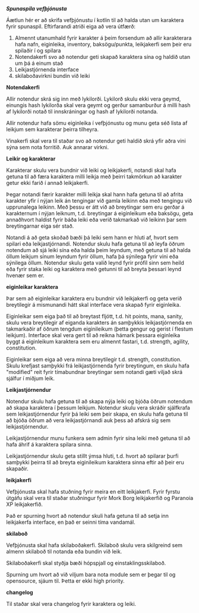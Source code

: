 ***_Spunaspila vefþjónusta_***

Áætlun hér er að skrifa vefþjónustu í kotlin til að halda utan um karaktera fyrir spunaspil. Eftirfarandi atriði eiga að vera útfærð:
1. Almennt utanumhald fyrir karakter á þeim forsendum að allir karakterara hafa nafn, eiginleika, inventory, baksögu/punkta, leikjakerfi sem þeir eru spilaðir í og spilara
2. Notendakerfi svo að notendur geti skapað karaktera sína og haldið utan um þá á einum stað
3. Leikjastjórnenda interface
4. skilaboðavirkni bundin við leiki


**Notendakerfi**

Allir notendur skrá sig inn með lykilorði. Lykilorð skulu ekki vera geymd,
einungis hash lykilorða skal vera geymt og gerður samanburður á milli hash af lykilorði notað til innskráningar og hash af lykilorði notanda.

Allir notendur hafa sömu eiginleika í vefþjónustu og munu geta séð lista af leikjum sem karakterar þeirra tilheyra.

Vinakerfi skal vera til staðar svo að notendur geti haldið skrá yfir aðra vini sýna sem nota forritið. Auk annarar virkni.

**Leikir og karakterar**

Karakterar skulu vera bundnir við leiki og leikjakerfi, notandi skal hafa getuna til að færa karaktera milli leikja með þeirri takmörkun að karakter getur ekki farið í annað leikjakerfi.

Þegar notandi færir karakter milli leikja skal hann hafa getuna til að afrita karakter yfir í nýjan leik án tengingar við gamla leikinn eða með tengingu við upprunalega leikinn.
Með þessu er átt við að breytingar sem eru gerðar á karakternum í nýjan leiknum, t.d. breytingar á eiginleikum eða baksögu, geta annaðhvort haldist fyrir báða leiki eða verið takmarkað við leikinn þar sem breytingarnar eiga sér stað.

Notandi á að geta skoðað bæði þá leiki sem hann er hluti af, hvort sem spilari eða leikjastjórnandi. Notendur skulu hafa getuna til að leyfa öðrum notendum að sjá leiki sína eða halda þeim leyndum, með getuna til að halda öllum leikjum sínum leyndum fyrir öllum, hafa þá sýnilega fyrir vini eða sýnilega öllum. Notendur skulu geta valið leynd fyrir prófíl sinn sem heild eða fyrir staka leiki og karaktera með getunni til að breyta þessari leynd hvenær sem er.

**eiginleikar karaktera**

Þar sem að eiginleikar karaktera eru bundnir við leikjakerfi og geta verið breytilegir á mismunandi hátt skal interface vera skapað fyrir eiginleika.

Eiginleikar sem eiga það til að breytast fljótt, t.d. hit points, mana, sanity, skulu vera breytilegir af eiganda karakters án samþykkis leikjastjórnenda en takmarkaðir af öðrum tengdum eiginileikum (þetta gengur og gerist í flestum leikjum). Interface skal vera gert til að reikna hámark þessara eiginleika byggt á eiginleikum karaktera sem eru almennt fastari, t.d. strength, agility, constitution.

Eiginleikar sem eiga að vera minna breytilegir t.d. strength, constitution. Skulu krefjast samþykki frá leikjastjórnenda fyrir breytingum, en skulu hafa "modified" reit fyrir tímabundnar breytingar sem notandi gæti viljað skrá sjálfur í miðjum leik.

**Leikjastjórnendur**

Notendur skulu hafa getuna til að skapa nýja leiki og bjóða öðrum notendum að skapa karaktera í þessum leikjum. Notendur skulu vera skráðir sjálfkrafa sem leikjastjórnendur fyrir þá leiki sem þeir skapa, en skulu hafa getuna til að bjóða öðrum að vera leikjastjórnandi auk þess að afskrá sig sem leikjastjórnendur.

Leikjastjórnendur munu funkera sem admin fyrir sína leiki með getuna til að hafa áhrif á karaktera spilara sinna.

Leikjastjórnendur skulu geta stillt ýmsa hluti, t.d. hvort að spilarar þurfi samþykki þeirra til að breyta eiginileikum karaktera sinna eftir að þeir eru skapaðir.

**leikjakerfi**

Vefþjónusta skal hafa stuðning fyrir meira en eitt leikjakerfi. Fyrir fyrstu útgáfu skal vera til staðar stuðningur fyrir Mork Borg leikjakerfið og Paranoia XP leikjakerfið.

Það er spurning hvort að notendur skuli hafa getuna til að setja inn leikjakerfa interface, en það er seinni tíma vandamál.

**skilaboð**

Vefþjónusta skal hafa skilaboðakerfi. Skilaboð skulu vera skilgreind sem almenn skilaboð til notanda eða bundin við leik.

Skilaboðakerfi skal styðja bæði hópspjall og einstaklingsskilaboð.

Spurning um hvort að við viljum bara nota module sem er þegar til og opensource, sjáum til. Þetta er ekki high priority.

**changelog**

Til staðar skal vera changelog fyrir karaktera og leiki.
